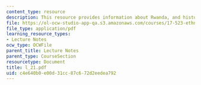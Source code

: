```yaml
---
content_type: resource
description: This resource provides information about Rwanda, and history of Rwanda.
file: https://ol-ocw-studio-app-qa.s3.amazonaws.com/courses/17-523-ethnicity-and-race-in-world-politics-fall-2005/c4e640b0e00d31cc87c672d2eedea792_l_21.pdf
file_type: application/pdf
learning_resource_types:
- Lecture Notes
ocw_type: OCWFile
parent_title: Lecture Notes
parent_type: CourseSection
resourcetype: Document
title: l_21.pdf
uid: c4e640b0-e00d-31cc-87c6-72d2eedea792
---
```

